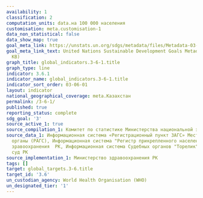 ```yaml
---
availability: 1
classification: 2
computation_units: data.на 100 000 населения
customisation: meta.customisation-1
data_non_statistical: false
data_show_map: true
goal_meta_link: https://unstats.un.org/sdgs/metadata/files/Metadata-03-06-01.pdf
goal_meta_link_text: United Nations Sustainable Development Goals Metadata (PDF 213
  KB)
graph_title: global_indicators.3-6-1.title
graph_type: line
indicator: 3.6.1
indicator_name: global_indicators.3-6-1.title
indicator_sort_order: 03-06-01
layout: indicator
national_geographical_coverage: meta.Казахстан
permalink: /3-6-1/
published: true
reporting_status: complete
sdg_goal: '3'
source_active_1: true
source_compilation_1: Комитет по статистике Министерства национальной экономики РК
source_data_1: Информационная система «Регистрационный пункт ЗАГС» Местные исполнительные
  органы (РАГС), Информационная система "Регистр прикрепленного населения" Министерство
  зравоохранения  РК, Информационная система Судебных органов "Торелик" Верховный
  суд РК
source_implementation_1: Министерство здравоохранения РК
tags: []
target: global_targets.3-6.title
target_id: '3.6'
un_custodian_agency: World Health Organisation (WHO)
un_designated_tier: '1'
---
```

